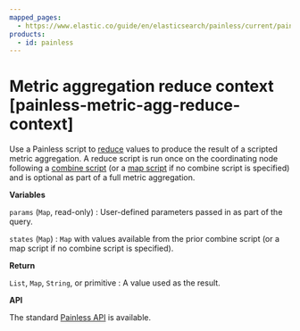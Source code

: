 ```yaml
---
mapped_pages:
  - https://www.elastic.co/guide/en/elasticsearch/painless/current/painless-metric-agg-reduce-context.html
products:
  - id: painless
---
```


# Metric aggregation reduce context [painless-metric-agg-reduce-context]

Use a Painless script to [reduce](/reference/aggregations/search-aggregations-metrics-scripted-metric-aggregation.md) values to produce the result of a scripted metric aggregation. A reduce script is run once on the coordinating node following a [combine script](/reference/scripting-languages/painless/painless-metric-agg-combine-context.md) (or a [map script](/reference/scripting-languages/painless/painless-metric-agg-map-context.md) if no combine script is specified) and is optional as part of a full metric aggregation.

**Variables**

`params` (`Map`, read-only)
:   User-defined parameters passed in as part of the query.

`states` (`Map`)
:   `Map` with values available from the prior combine script (or a map script if no combine script is specified).

**Return**

`List`, `Map`, `String`, or primitive
:   A value used as the result.

**API**

The standard [Painless API](https://www.elastic.co/guide/en/elasticsearch/painless/current/painless-api-reference-shared.html) is available.

